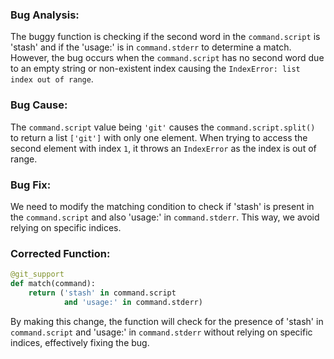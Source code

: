 ### Bug Analysis:
The buggy function is checking if the second word in the `command.script` is 'stash' and if the 'usage:' is in `command.stderr` to determine a match. However, the bug occurs when the `command.script` has no second word due to an empty string or non-existent index causing the `IndexError: list index out of range`.

### Bug Cause:
The `command.script` value being `'git'` causes the `command.script.split()` to return a list `['git']` with only one element. When trying to access the second element with index `1`, it throws an `IndexError` as the index is out of range.

### Bug Fix:
We need to modify the matching condition to check if 'stash' is present in the `command.script` and also 'usage:' in `command.stderr`. This way, we avoid relying on specific indices.

### Corrected Function:
```python
@git_support
def match(command):
    return ('stash' in command.script
            and 'usage:' in command.stderr)
``` 

By making this change, the function will check for the presence of 'stash' in `command.script` and 'usage:' in `command.stderr` without relying on specific indices, effectively fixing the bug.